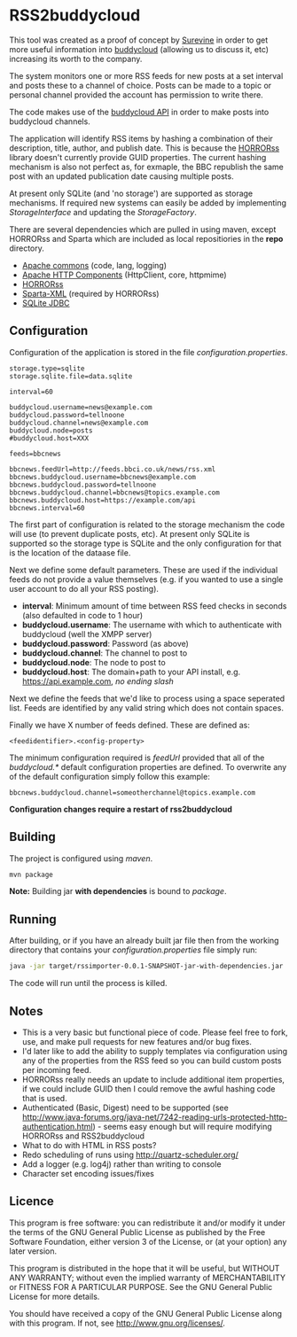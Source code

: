 # RSS2buddycloud

This tool was created as a proof of concept by [Surevine](http://www.surevine.com) in order to get more useful information into [buddycloud](https://buddycloud.org) (allowing us to discuss it, etc) increasing its worth to the company.

The system monitors one or more RSS feeds for new posts at a set interval and posts these to a channel of choice. Posts can be made to a topic or personal channel provided the account has permission to write there.

The code makes use of the [buddycloud API](https://buddycloud.org/wiki/buddycloud_HTTP_API) in order to make posts into buddycloud channels.

The application will identify RSS items by hashing a combination of their description, title, author, and publish date. This is because the [HORRORss](http://code.google.com/p/horrorss/) library doesn't currently provide GUID properties. The current hashing mechanism is also not perfect as, for exmaple, the BBC republish the same post with an updated publication date causing multiple posts.

At present only SQLite (and 'no storage') are supported as storage mechanisms. If required new systems can easily be added by implementing _StorageInterface_ and updating the _StorageFactory_.

There are several dependencies which are pulled in using maven, except HORRORss and Sparta which are included as local repositiories in the __repo__ directory.

* [Apache commons](http://commons.apache.org/) (code, lang, logging)
* [Apache HTTP Components](http://hc.apache.org/) (HttpClient, core, httpmime)
* [HORRORss](http://code.google.com/p/horrorss/)
* [Sparta-XML](http://sparta-xml.sourceforge.net/) (required by HORRORss)
* [SQLite JDBC](http://www.zentus.com/sqlitejdbc/)

## Configuration

Configuration of the application is stored in the file _configuration.properties_.

    storage.type=sqlite
    storage.sqlite.file=data.sqlite

    interval=60

    buddycloud.username=news@example.com
    buddycloud.password=tellnoone
    buddycloud.channel=news@example.com
    buddycloud.node=posts
    #buddycloud.host=XXX

    feeds=bbcnews

    bbcnews.feedUrl=http://feeds.bbci.co.uk/news/rss.xml
    bbcnews.buddycloud.username=bbcnews@example.com
    bbcnews.buddycloud.password=tellnoone
    bbcnews.buddycloud.channel=bbcnews@topics.example.com
    bbcnews.buddycloud.host=https://example.com/api
    bbcnews.interval=60

The first part of configuration is related to the storage mechanism the code will use (to prevent duplicate posts, etc). At present only SQLite is supported so the storage type is SQLite and the only configuration for that is the location of the dataase file.

Next we define some default parameters. These are used if the individual feeds do not provide a value themselves (e.g. if you wanted to use a single user account to do all your RSS posting).

* __interval__: Minimum amount of time between RSS feed checks in seconds (also defaulted in code to 1 hour)
* __buddycloud.username__: The username with which to authenticate with buddycloud (well the XMPP server)
* __buddycloud.password__: Password (as above)
* __buddycloud.channel__: The channel to post to
* __buddycloud.node__: The node to post to 
* __buddycloud.host__: The domain+path to your API install, e.g. https://api.example.com, _no ending slash_

Next we define the feeds that we'd like to process using a space seperated list. Feeds are identified by any valid string which does not contain spaces.

Finally we have X number of feeds defined. These are defined as:

    <feedidentifier>.<config-property>

The minimum configuration required is _feedUrl_ provided that all of the _buddycloud.*_ default configuration properties are defined. To overwrite any of the default configuration simply follow this example:

    bbcnews.buddycloud.channel=someotherchannel@topics.example.com

__Configuration changes require a restart of rss2buddycloud__

## Building

The project is configured using _maven_.

```bash
mvn package
```

__Note:__ Building jar __with dependencies__ is bound to _package_.

## Running

After building, or if you have an already built jar file then from the working directory that contains your _configuration.properties_ file simply run:

```bash
java -jar target/rssimporter-0.0.1-SNAPSHOT-jar-with-dependencies.jar
```

The code will run until the process is killed.

## Notes

* This is a very basic but functional piece of code. Please feel free to fork, use, and make pull requests for new features and/or bug fixes.
* I'd later like to add the ability to supply templates via configuration using any of the properties from the RSS feed so you can build custom posts per incoming feed.
* HORRORss really needs an update to include additional item properties, if we could include GUID then I could remove the awful hashing code that is used.
* Authenticated (Basic, Digest) need to be supported (see http://www.java-forums.org/java-net/7242-reading-urls-protected-http-authentication.html) - seems easy enough but will require modifying HORRORss and RSS2buddycloud
* What to do with HTML in RSS posts?
* Redo scheduling of runs using http://quartz-scheduler.org/
* Add a logger (e.g. log4j) rather than writing to console
* Character set encoding issues/fixes

## Licence

This program is free software: you can redistribute it and/or modify
it under the terms of the GNU General Public License as published by
the Free Software Foundation, either version 3 of the License, or
(at your option) any later version.

This program is distributed in the hope that it will be useful,
but WITHOUT ANY WARRANTY; without even the implied warranty of
MERCHANTABILITY or FITNESS FOR A PARTICULAR PURPOSE.  See the
GNU General Public License for more details.

You should have received a copy of the GNU General Public License
along with this program.  If not, see <http://www.gnu.org/licenses/>.
